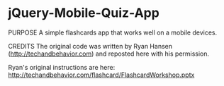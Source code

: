 jQuery-Mobile-Quiz-App
======================
PURPOSE
A simple flashcards app that works well on a mobile devices.


CREDITS
The original code was written by Ryan Hansen (http://techandbehavior.com) and reposted here with his permission.

Ryan's original instructions are here: http://techandbehavior.com/flashcard/FlashcardWorkshop.pptx
